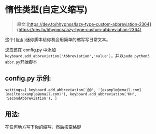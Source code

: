 # 惰性类型(自定义缩写)

> 原文:[https://dev.to/hhypnos/lazy-type-custom-abbreviation-2364](https://dev.to/hhypnos/lazy-type-custom-abbreviation-2364)

这个( [link](https://gitlab.com/hhypnos/custom-abbreviation) )迷你脚本给你机会用简单的缩写写日常文本。

您应该在 config.py
中添加
`keyboard.add_abbreviation('Abbreviation','value')`，并以`sudo python3 abbr.py`开始脚本

## config.py 示例:

`settings=[
keyboard.add_abbreviation('@@', '[example@email.com](mailto:example@email.com)'),
keyboard.add_abbreviation('HH', 'SecondAbbreviation'),
]` 

## 用法:

在任何地方写下你的缩写，然后按空格键
